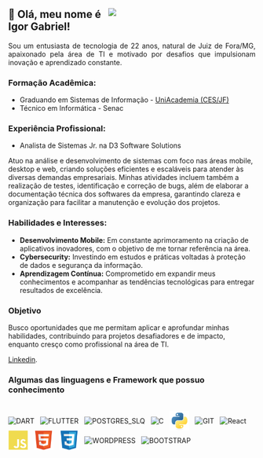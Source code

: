 
##
<img width="300px" src="https://github-readme-stats.vercel.app/api/top-langs/?username=igor0155&layout=compact&langs_count=16&theme=dracula" align="right">


## :space_invader: Olá, meu nome é Igor Gabriel!

<p align="justify">
Sou um entusiasta de tecnologia de 22 anos, natural de Juiz de Fora/MG, apaixonado pela área de TI e motivado por desafios que impulsionam inovação e aprendizado constante.
</p>

### Formação Acadêmica:
  * Graduando em Sistemas de Informação - <a href="https://www.uniacademia.edu.br/">UniAcademia (CES/JF)</a> <br>
  * Técnico em Informática - Senac
  
### Experiência Profissional:
  * Analista de Sistemas Jr. na D3 Software Solutions
    
Atuo na análise e desenvolvimento de sistemas com foco nas áreas mobile, desktop e web, criando soluções eficientes e escaláveis para atender às diversas demandas empresariais. Minhas atividades incluem também a realização de testes, identificação e correção de bugs, além de elaborar a documentação técnica dos softwares da empresa, garantindo clareza e organização para facilitar a manutenção e evolução dos projetos.
    
### Habilidades e Interesses:
* **Desenvolvimento Mobile:** Em constante aprimoramento na criação de aplicativos inovadores, com o objetivo de me tornar referência na área.
* **Cybersecurity:** Investindo em estudos e práticas voltadas à proteção de dados e segurança da informação.
* **Aprendizagem Contínua:** Comprometido em expandir meus conhecimentos e acompanhar as tendências tecnológicas para entregar resultados de excelência.

### Objetivo
Busco oportunidades que me permitam aplicar e aprofundar minhas habilidades, contribuindo para projetos desafiadores e de impacto, enquanto cresço como profissional na área de TI.

  
<a href="https://br.linkedin.com/in/igor-gabriel-rodrigues-205079208?trk=people-guest_people_search-card">Linkedin</a>.

  
### Algumas das linguagens e Framework que possuo conhecimento
 <div style="display: inline_block"><br>
  <img align="center" alt="DART" width="40" src="https://user-images.githubusercontent.com/78672215/231469198-1a8c190f-5d37-44c9-8b90-070b8d035f70.png">
  &nbsp;
  <img align="center" alt="FLUTTER" height="40" src="https://user-images.githubusercontent.com/78672215/231469315-5e2de6e6-3e96-4855-8af4-da6c7318129c.png">
  &nbsp;
  <img align="center" alt="POSTGRES_SLQ" width="40" src="https://user-images.githubusercontent.com/78672215/231470354-0d1cbe7e-dbcd-43a0-99f3-631704fca334.png">
  &nbsp;
  <img align="center" alt="C" width="40" src="https://user-images.githubusercontent.com/78672215/231467867-3a560300-34e8-4808-8c95-7d4b93e278da.png">
  &nbsp;
  <img align="center" alt="PYTHON" height="40" width="40" src="https://raw.githubusercontent.com/devicons/devicon/master/icons/python/python-original.svg">
  &nbsp;
  <img align="center" alt="GIT" width="40" src="https://user-images.githubusercontent.com/78672215/231549613-966552a0-be87-4b33-a1e9-48c14d37a468.png">
  &nbsp;
  <img align="center" alt="React" width="40" src=https://github.com/user-attachments/assets/d7a9be83-5b75-497e-b9e1-c52fb0d9f198>
  &nbsp;
  <img align="center" alt="JS" height="40" width="40" src="https://raw.githubusercontent.com/devicons/devicon/master/icons/javascript/javascript-plain.svg">
  &nbsp;
  <img align="center" alt="HTML" height="40" width="40" src="https://raw.githubusercontent.com/devicons/devicon/master/icons/html5/html5-original.svg">
  &nbsp;
  <img align="center" alt="CSS" height="40" width="40" src="https://raw.githubusercontent.com/devicons/devicon/master/icons/css3/css3-original.svg">
  &nbsp;
  <img align="center" alt="WORDPRESS" height="40" src="https://user-images.githubusercontent.com/78672215/231469719-563b99ca-e967-4f1a-9d07-26a80eaa647f.png">
  &nbsp;
  <img align="center" alt="BOOTSTRAP" height="40" src="https://user-images.githubusercontent.com/78672215/231469923-adf11e7f-decb-4b7f-b663-a3bdea9ac0c1.png"> 
</div>
